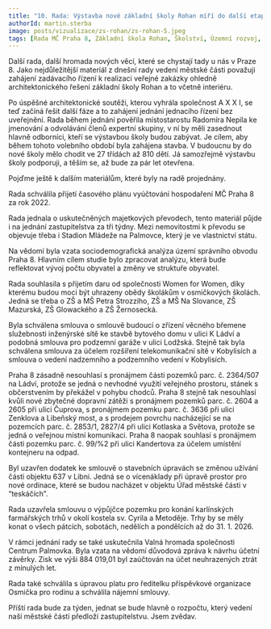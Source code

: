 ```yaml
---
title: "10. Rada: Výstavba nové základní školy Rohan míří do další etapy"
authorId: martin.sterba
image: posts/vizualizace/zs-rohan/zs-rohan-5.jpeg
tags: [Rada MČ Praha 8, Základní škola Rohan, Školství, Územní rozvoj, Karlín]
---
```


Další rada, další hromada nových věcí, které se chystají tady u nás v Praze 8. Jako nejdůležitější materiál z dnešní rady vedení městské části považuji zahájení zadávacího řízení k realizaci veřejné zakázky ohledně architektonického řešení základní školy Rohan a to včetně interiéru.

Po úspěšné architektonické soutěži, kterou vyhrála společnost A X X I, se teď začíná řešit další fáze a to zahájení jednání jednacího řízení bez uveřejnění. Rada během jednání pověřila místostarostu Radomíra Nepila ke jmenování a odvolávání členů expertní skupiny, v ní by měli zasednout hlavně odborníci, kteří se výstavbou školy budou zabývat. Je cílem, aby během tohoto volebního období byla zahájena stavba. V budoucnu by do nové školy mělo chodit ve 27 třídách až 810 dětí. Já samozřejmě výstavbu školy podporuji, a těším se, až bude za pár let otevřena. 

Pojďme ještě k dalším materiálům, které byly na radě projednány. 

Rada schválila přijetí časového plánu vyúčtování hospodaření MČ Praha 8 za rok 2022. 

Rada jednala o uskutečněných majetkových převodech, tento materiál půjde i na jednání zastupitelstva za tři týdny. Mezi nemovitostmi k převodu se objevuje třeba i Stadion Mládeže na Palmovce, který je ve vlastnictví státu.

Na vědomí byla vzata sociodemografická analýza území správního obvodu Praha 8. Hlavním cílem studie bylo zpracovat analýzu, která bude reflektovat vývoj počtu obyvatel a změny ve struktuře obyvatel. 

Rada souhlasila s přijetím daru od společnosti Women for Women, díky kterému budou moci být uhrazeny obědy školákům v osmičkových školách. Jedná se třeba o ZŠ a MŠ Petra Strozziho, ZŠ a MŠ Na Slovance, ZŠ Mazurská, ZŠ Glowackého a ZŠ Žernosecká. 

Byla schválena smlouva o smlouvě budoucí o zřízení věcného břemene služebnosti inženýrské sítě ke stavbě bytového domu v ulici K Ládví a podobná smlouva pro podzemní garáže v ulici Lodžská. Stejně tak byla schválena smlouva za účelem rozšíření telekomunikační sítě v Kobylisích a smlouva o vedení nadzemního a podzemního vedení v Kobylisích. 

Praha 8 zásadně nesouhlasí s pronájmem části pozemků parc. č. 2364/507 na Ládví, protože se jedná o nevhodné využití veřejného prostoru, stánek s občerstvením by překážel v pohybu chodců. Praha 8 stejně tak nesouhlasí kvůli nové zbytečné dopravní zátěži s pronájmem pozemků parc. č. 2604 a 2605 při ulici Čuprova, s pronájmem pozemku parc. č. 3636 při ulici Zenklova a Libeňský most, a s prodejem povrchu nacházející se na pozemcích parc. č. 2853/1, 2827/4 při ulici Kotlaska a Světova, protože se jedná o veřejnou místní komunikaci. Praha 8 naopak souhlasí s pronájmem části pozemku parc. č. 99/%2 při ulici Kandertova za účelem umístění kontejneru na odpad. 

Byl uzavřen dodatek ke smlouvě o stavebních úpravách se změnou užívání části objektu 637 v Libni. Jedná se o vícenáklady při úpravě prostor pro nové ordinace, které se budou nacházet v objektu Úřad městské části v “teskáčích”. 

Rada uzavřela smlouvu o výpůjčce pozemku pro konání karlínských farmářských trhů v okolí kostela sv. Cyrila a Metoděje. Trhy by se měly konat o všech pátcích, sobotách, nedělích a pondělcích až do 31. 1. 2026. 

V rámci jednání rady se také uskutečnila Valná hromada společnosti Centrum Palmovka. Byla vzata na vědomí důvodová zpráva k návrhu účetní závěrky. Zisk ve výši 884 019,01 byl zaúčtován na účet neuhrazených ztrát z minulých let.

Rada také schválila s úpravou platu pro ředitelku příspěvkové organizace Osmička pro rodinu a schválila nájemní smlouvy. 

Příští rada bude za týden, jednat se bude hlavně o rozpočtu, který vedení naší městské části předloží zastupitelstvu. Jsem zvědav.
